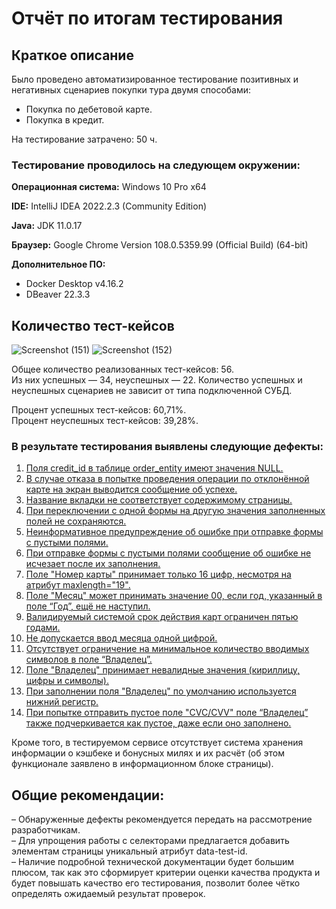 # Отчёт по итогам тестирования
## Краткое описание
Было проведено автоматизированное тестирование позитивных и негативных сценариев покупки
тура двумя способами:
- Покупка по дебетовой карте.
- Покупка в кредит.

На тестирование затрачено: 50 ч.

### Тестирование проводилось на следующем окружении:

**Операционная система:** Windows 10 Pro x64

**IDE:** IntelliJ IDEA 2022.2.3 (Community Edition)

**Java:** JDK 11.0.17

**Браузер:** Google Chrome Version 108.0.5359.99 (Official Build) (64-bit)

**Дополнительное ПО:**
- Docker Desktop v4.16.2
- DBeaver 22.3.3

## Количество тест-кейсов
![Screenshot (151)](https://user-images.githubusercontent.com/73254081/226137031-570e3d31-628b-459b-b811-9af30713bf0f.png)
![Screenshot (152)](https://user-images.githubusercontent.com/73254081/226137036-5d726812-b390-427c-b70b-ccb937660f8b.png)

Общее количество реализованных тест-кейсов: 56.  
Из них успешных — 34, неуспешных — 22.
Количество успешных и неуспешных сценариев не зависит от типа подключенной СУБД.

Процент успешных тест-кейсов: 60,71%.  
Процент неуспешных тест-кейсов: 39,28%.

### **В результате тестирования выявлены следующие дефекты:**

1. [Поля credit_id в таблице order_entity имеют значения NULL.](https://github.com/Anna-grr/Diploma/issues/1)
2. [В случае отказа в попытке проведения операции по отклонённой карте на экран выводится сообщение об успехе.](https://github.com/Anna-grr/Diploma/issues/3)
3. [Название вкладки не соответствует содержимому страницы.](https://github.com/Anna-grr/Diploma/issues/4)
4. [При переключении с одной формы на другую значения заполненных полей не сохраняются.](https://github.com/Anna-grr/Diploma/issues/5)
5. [Неинформативное предупреждение об ошибке при отправке формы с пустыми полями.](https://github.com/Anna-grr/Diploma/issues/6)
6. [При отправке формы с пустыми полями сообщение об ошибке не исчезает после их заполнения.](https://github.com/Anna-grr/Diploma/issues/7)
7. [Поле "Номер карты" принимает только 16 цифр, несмотря на атрибут maxlength="19".](https://github.com/Anna-grr/Diploma/issues/8)
8. [Поле "Месяц" может принимать значение 00, если год, указанный в поле “Год”, ещё не наступил.](https://github.com/Anna-grr/Diploma/issues/9)
9. [Валидируемый системой срок действия карт ограничен пятью годами.](https://github.com/Anna-grr/Diploma/issues/10)
10. [Не допускается ввод месяца одной цифрой.](https://github.com/Anna-grr/Diploma/issues/11)
11. [Отсутствует ограничение на минимальное количество вводимых символов в поле “Владелец”.](https://github.com/Anna-grr/Diploma/issues/12)
12. [Поле "Владелец" принимает невалидные значения (кириллицу, цифры и символы).](https://github.com/Anna-grr/Diploma/issues/13)
13. [При заполнении поля "Владелец" по умолчанию используется нижний регистр.](https://github.com/Anna-grr/Diploma/issues/14)
14. [При попытке отправить пустое поле "CVC/CVV" поле “Владелец” также подчеркивается как пустое, даже если оно заполнено.](https://github.com/Anna-grr/Diploma/issues/15)

Кроме того, в тестируемом сервисе отсутствует система хранения информации о кэшбеке и бонусных милях и их расчёт (об этом функционале заявлено в информационном блоке страницы).

## Общие рекомендации:
– Обнаруженные дефекты рекомендуется передать на рассмотрение разработчикам.  
– Для  упрощения работы с селекторами предлагается добавить элементам страницы уникальный атрибут  data-test-id.  
– Наличие подробной технической документации будет большим плюсом, так как это сформирует критерии оценки качества продукта и будет повышать качество его тестирования, позволит более чётко определять ожидаемый результат проверок.